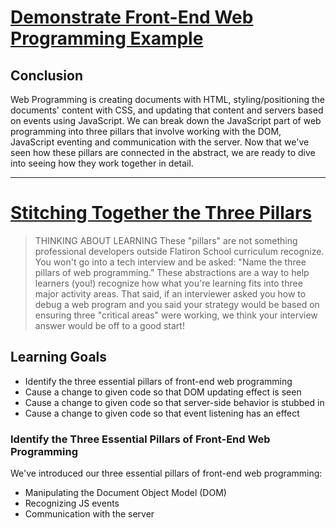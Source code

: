 # [Demonstrate Front-End Web Programming Example](https://learn.co/tracks/online-software-engineering-structured/front-end-web-programming/defining-front-end-web-programming/demonstrate-front-end-web-programming-example)

## Conclusion

Web Programming is creating documents with HTML, styling/positioning the documents' content with CSS, and updating that content and servers based on events using JavaScript. We can break down the JavaScript part of web programming into three pillars that involve working with the DOM, JavaScript eventing and communication with the server. Now that we've seen how these pillars are connected in the abstract, we are ready to dive into seeing how they work together in detail.

----

# [Stitching Together the Three Pillars](https://learn.co/tracks/online-software-engineering-structured/front-end-web-programming/defining-front-end-web-programming/stitching-together-the-three-pillars)

>THINKING ABOUT LEARNING These "pillars" are not something professional developers outside Flatiron School curriculum recognize. You won't go into a tech interview and be asked: "Name the three pillars of web programming." These abstractions are a way to help learners (you!) recognize how what you're learning fits into three major activity areas. That said, if an interviewer asked you how to debug a web program and you said your strategy would be based on ensuring three "critical areas" were working, we think your interview answer would be off to a good start!

## Learning Goals

- Identify the three essential pillars of front-end web programming
- Cause a change to given code so that DOM updating effect is seen
- Cause a change to given code so that server-side behavior is stubbed in
- Cause a change to given code so that event listening has an effect

### Identify the Three Essential Pillars of Front-End Web Programming

We've introduced our three essential pillars of front-end web programming:

  - Manipulating the Document Object Model (DOM)
  - Recognizing JS events
  - Communication with the server
